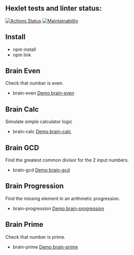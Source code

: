 ## Hexlet tests and linter status:
[![Actions Status](https://github.com/AlbertDavletov/frontend-project-lvl1/workflows/hexlet-check/badge.svg)](https://github.com/AlbertDavletov/frontend-project-lvl1/actions) [![Maintainability](https://api.codeclimate.com/v1/badges/a99a88d28ad37a79dbf6/maintainability)](https://codeclimate.com/github/codeclimate/codeclimate/maintainability)

## Install

- npm install
- npm link

## Brain Even

Check that number is even.
- brain-even
[Demo brain-even](https://asciinema.org/a/514564)

## Brain Calc

Simulate simple calculator logic
- brain-calc
[Demo brain-calc](https://asciinema.org/a/514565)

## Brain GCD

Find the greatest common divisor for the 2 input numbers.
- brain-gcd
[Demo brain-gcd](https://asciinema.org/a/514566)

## Brain Progression

Find the missing element in an arithmetic progression.
- brain-progression
[Demo brain-progression](https://asciinema.org/a/514567)

## Brain Prime

Check that number is prime.
- brain-prime
[Demo brain-prime](https://asciinema.org/a/514568)
